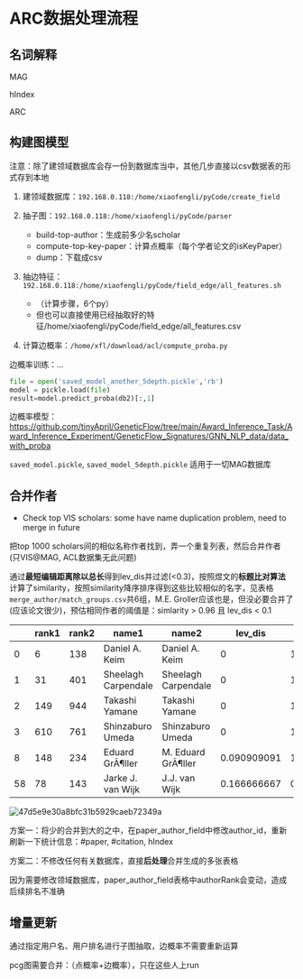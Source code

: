 # ARC数据处理流程

## 名词解释

MAG

hIndex

ARC



## 构建图模型

注意：除了建领域数据库会存一份到数据库当中，其他几步直接以csv数据表的形式存到本地

1. 建领域数据库：`192.168.0.118:/home/xiaofengli/pyCode/create_field`

2. 抽子图：`192.168.0.118:/home/xiaofengli/pyCode/parser`
    - build-top-author：生成前多少名scholar
    - compute-top-key-paper：计算点概率（每个学者论文的isKeyPaper）
    - dump：下载成csv

3. 抽边特征：`192.168.0.118:/home/xiaofengli/pyCode/field_edge/all_features.sh`
    - （计算步骤，6个py）
    - 但也可以直接使用已经抽取好的特征/home/xiaofengli/pyCode/field_edge/all_features.csv

4. 计算边概率：`/home/xfl/download/acl/compute_proba.py`

边概率训练：...

```python
file = open('saved_model_another_5depth.pickle','rb')
model = pickle.load(file)
result=model.predict_proba(db2)[:,1]
```

边概率模型：https://github.com/tinyApril/GeneticFlow/tree/main/Award_Inference_Task/Award_Inference_Experiment/GeneticFlow_Signatures/GNN_NLP_data/data_with_proba

`saved_model.pickle`, `saved_model_5depth.pickle` 适用于一切MAG数据库


## 合并作者

* Check top VIS scholars: some have name duplication problem, need to merge in future

把top 1000 scholars间的相似名称作者找到，弄一个重复列表，然后合并作者 (只VIS@MAG, ACL数据集无此问题)

通过**最短编辑距离除以总长**得到lev_dis并过滤(<0.3)，按照煜文的**标题比对算法**计算了similarity，按照similarity降序排序得到这些比较相似的名字，见表格`merge_author/match_groups.csv`共6组，M.E. Groller应该也是，但没必要合并了(应该论文很少)，预估相同作者的阈值是：simlarity > 0.96 且 lev_dis < 0.1

|      | rank1  | rank2  | name1               | name2               | lev_dis     | similarity  |
| ---- | ---- | ---- | ------------------- | ------------------- | ----------- | ----------- |
| 0    | 6    | 138  | Daniel A. Keim      | Daniel A. Keim      | 0           | 1           |
| 1    | 31   | 401  | Sheelagh Carpendale | Sheelagh Carpendale | 0           | 1           |
| 2    | 149  | 944  | Takashi Yamane      | Takashi Yamane      | 0           | 1           |
| 3    | 610  | 761  | Shinzaburo Umeda    | Shinzaburo Umeda    | 0           | 1           |
| 8    | 148  | 234  | Eduard GrÃ¶ller     | M. Eduard GrÃ¶ller  | 0.090909091 | 1           |
| 58   | 78   | 143  | Jarke J. van Wijk   | J.J. van Wijk       | 0.166666667 | 0.909090909 |

![47d5e9e30a8bfc31b5929caeb72349a](https://github.com/sunieee/ARC/assets/42105752/218f75fd-2220-4e52-b7a3-3e184666e750)


方案一：将少的合并到大的之中，在paper_author_field中修改author_id，重新刷新一下统计信息：#paper, #citation, hIndex

方案二：不修改任何有关数据库，直接**后处理**合并生成的多张表格

因为需要修改领域数据库，paper_author_field表格中authorRank会变动，造成后续排名不准确


## 增量更新

通过指定用户名、用户排名进行子图抽取，边概率不需要重新运算

pcg图需要合并：（点概率+边概率），只在这些人上run